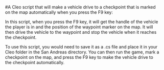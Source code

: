 
#A Cleo script that will make a vehicle drive to a checkpoint that is marked on the map automatically when you press the F9 key:

In this script, when you press the F9 key, it will get the handle of the vehicle the player is in and the position of the waypoint marker on the map. It will then drive the vehicle to the waypoint and stop the vehicle when it reaches the checkpoint.

To use this script, you would need to save it as a .cs file and place it in your Cleo folder in the San Andreas directory. You can then run the game, mark a checkpoint on the map, and press the F9 key to make the vehicle drive to the checkpoint automatically.


